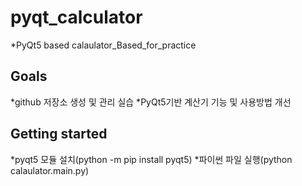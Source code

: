 # pyqt_calculator
*PyQt5 based calaulator_Based_for_practice

## Goals

*github 저장소 생성 및 관리 실습
*PyQt5기반 계산기 기능 및 사용방법 개선

## Getting started

*pyqt5 모듈 설치(python -m pip install pyqt5)
*파이썬 파일 실행(python calaulator.main.py)
